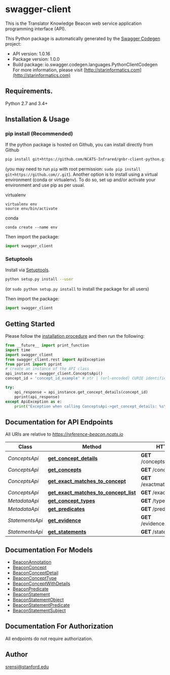 # swagger-client
This is the Translator Knowledge Beacon web service application programming interface (API). 

This Python package is automatically generated by the [Swagger Codegen](https://github.com/swagger-api/swagger-codegen) project:

- API version: 1.0.16
- Package version: 1.0.0
- Build package: io.swagger.codegen.languages.PythonClientCodegen
For more information, please visit [http://starinformatics.com](http://starinformatics.com)

## Requirements.

Python 2.7 and 3.4+

## Installation & Usage
### pip install (Recommended)

If the python package is hosted on Github, you can install directly from Github

```sh
pip install git+https://github.com/NCATS-Infrared/gnbr-client-python.git
```
(you may need to run `pip` with root permission: `sudo pip install git+https://github.com//.git`). Another option is to install using a virtual environment (conda or virtualenv). To do so, set up and/or activate your environment and use pip as per usual.

virtualenv
```
virtualenv env
source env/bin/activate
```
conda
```
conda create --name env
```

Then import the package:
```python
import swagger_client 
```

### Setuptools

Install via [Setuptools](http://pypi.python.org/pypi/setuptools).

```sh
python setup.py install --user
```
(or `sudo python setup.py install` to install the package for all users)

Then import the package:
```python
import swagger_client
```

## Getting Started

Please follow the [installation procedure](#installation--usage) and then run the following:

```python
from __future__ import print_function
import time
import swagger_client
from swagger_client.rest import ApiException
from pprint import pprint
# create an instance of the API class
api_instance = swagger_client.ConceptsApi()
concept_id = 'concept_id_example' # str | (url-encoded) CURIE identifier of concept of interest

try:
    api_response = api_instance.get_concept_details(concept_id)
    pprint(api_response)
except ApiException as e:
    print("Exception when calling ConceptsApi->get_concept_details: %s\n" % e)

```

## Documentation for API Endpoints

All URIs are relative to *https://reference-beacon.ncats.io*

Class | Method | HTTP request | Description
------------ | ------------- | ------------- | -------------
*ConceptsApi* | [**get_concept_details**](docs/ConceptsApi.md#get_concept_details) | **GET** /concepts/{conceptId} | 
*ConceptsApi* | [**get_concepts**](docs/ConceptsApi.md#get_concepts) | **GET** /concepts | 
*ConceptsApi* | [**get_exact_matches_to_concept**](docs/ConceptsApi.md#get_exact_matches_to_concept) | **GET** /exactmatches/{conceptId} | 
*ConceptsApi* | [**get_exact_matches_to_concept_list**](docs/ConceptsApi.md#get_exact_matches_to_concept_list) | **GET** /exactmatches | 
*MetadataApi* | [**get_concept_types**](docs/MetadataApi.md#get_concept_types) | **GET** /types | 
*MetadataApi* | [**get_predicates**](docs/MetadataApi.md#get_predicates) | **GET** /predicates | 
*StatementsApi* | [**get_evidence**](docs/StatementsApi.md#get_evidence) | **GET** /evidence/{statementId} | 
*StatementsApi* | [**get_statements**](docs/StatementsApi.md#get_statements) | **GET** /statements | 


## Documentation For Models

 - [BeaconAnnotation](docs/BeaconAnnotation.md)
 - [BeaconConcept](docs/BeaconConcept.md)
 - [BeaconConceptDetail](docs/BeaconConceptDetail.md)
 - [BeaconConceptType](docs/BeaconConceptType.md)
 - [BeaconConceptWithDetails](docs/BeaconConceptWithDetails.md)
 - [BeaconPredicate](docs/BeaconPredicate.md)
 - [BeaconStatement](docs/BeaconStatement.md)
 - [BeaconStatementObject](docs/BeaconStatementObject.md)
 - [BeaconStatementPredicate](docs/BeaconStatementPredicate.md)
 - [BeaconStatementSubject](docs/BeaconStatementSubject.md)


## Documentation For Authorization

 All endpoints do not require authorization.


## Author

srensi@stanford.edu

